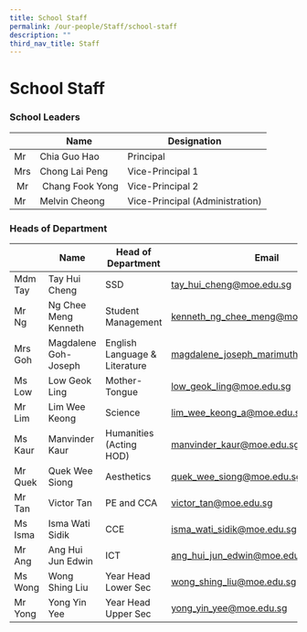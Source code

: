 ```yaml
---
title: School Staff
permalink: /our-people/Staff/school-staff
description: ""
third_nav_title: Staff
---
```

# **School Staff**

### School Leaders


|  | Name | Designation |
| --- | --- | --- |
| Mr | Chia Guo Hao | Principal |
| Mrs | Chong Lai Peng | Vice-Principal 1 |
|  Mr |  Chang Fook Yong | Vice-Principal 2 |
| Mr | Melvin Cheong | Vice-Principal (Administration) |


### Heads of Department

|  	| **Name** 	| **Head of Department** 	| **Email** 	| **Ext** 	|
|---	|---	|---	|---	|---	|
| Mdm Tay 	| Tay Hui Cheng 	| SSD  	| tay_hui_cheng@moe.edu.sg  	| 211 	|
| Mr Ng 	| Ng Chee Meng Kenneth   	| Student Management   	| kenneth_ng_chee_meng@moe.edu.sg   	| 218 	|
| Mrs Goh  	| Magdalene Goh-Joseph  	| English Language & Literature  	| magdalene_joseph_marimuthu@moe.edu.sg  	| 219 	|
| Ms Low  	| Low Geok Ling   	| Mother-Tongue   	| low_geok_ling@moe.edu.sg   	| 220 	|
| Mr Lim 	| Lim Wee Keong 	| Science 	| lim_wee_keong_a@moe.edu.sg 	| 213 	|
| Ms Kaur  	| Manvinder Kaur 	| Humanities (Acting HOD)  	| manvinder_kaur@moe.edu.sg  	| 259 	|
| Mr Quek 	| Quek Wee Siong 	| Aesthetics 	| quek_wee_siong@moe.edu.sg 	| 216 	|
| Mr Tan 	| Victor Tan 	| PE and CCA 	| victor_tan@moe.edu.sg  	| 217 	|
| Ms Isma 	| Isma Wati Sidik 	| CCE  	| isma_wati_sidik@moe.edu.sg  	| 212 	|
| Mr Ang    	| Ang Hui Jun Edwin 	| ICT 	| ang_hui_jun_edwin@moe.edu.sg 	| 221 	|
| Ms Wong 	| Wong Shing Liu  	| Year Head Lower Sec  	| wong_shing_liu@moe.edu.sg  	| 210 	|
| Mr Yong 	| Yong Yin Yee 	| Year Head Upper Sec 	| yong_yin_yee@moe.edu.sg 	| 215 	|